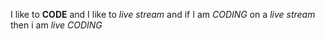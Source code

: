 I like to **CODE** and I like to _live stream_ and if I am _CODING_ on a *live stream* then i am _*live CODING*_
